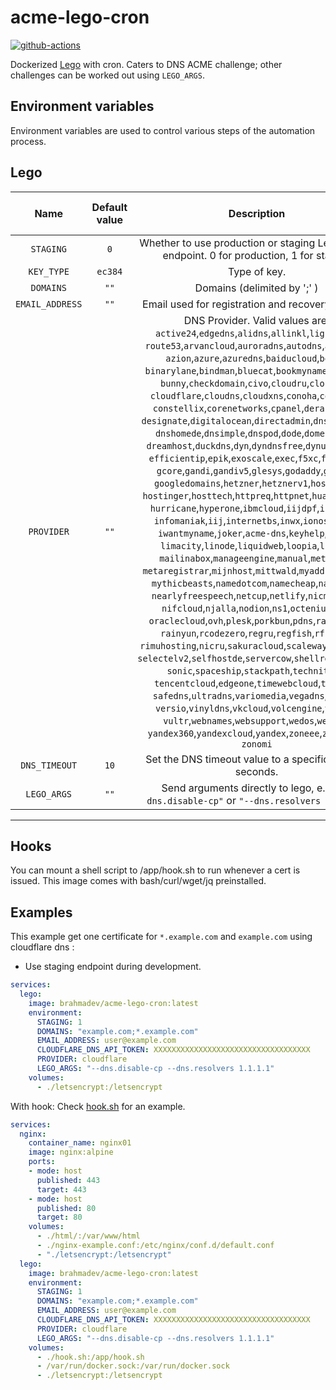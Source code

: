 # acme-lego-cron

[![github-actions](https://github.com/brahma-dev/acme-lego-cron/workflows/build/badge.svg)](https://github.com/brahma-dev/acme-lego-cron/actions)

Dockerized [Lego](https://go-acme.github.io/lego/) with cron. Caters to DNS ACME challenge; other challenges can be worked out using `LEGO_ARGS`.

## Environment variables

Environment variables are used to control various steps of the automation process.

## Lego

| Name | Default value | Description | Corresponds to `lego` argument |
|:-------:|:---------------:|:---------:|:---------:|
| `STAGING` | `0` |  Whether to use production or staging LetsEncrypt endpoint. 0 for production, 1 for staging
| `KEY_TYPE` | `ec384` | Type of key. | `--key-type`
| `DOMAINS` | `""` | Domains (delimited by ';' ) | `--domains`, `-d`
| `EMAIL_ADDRESS` | `""` | Email used for registration and recovery contact. | `--email`, `-m`
| `PROVIDER` | `""` | DNS Provider. Valid values are:<br/>`active24`,`edgedns`,`alidns`,`allinkl`,`lightsail`,<br/>`route53`,`arvancloud`,`auroradns`,`autodns`,`axelname`,<br/>`azion`,`azure`,`azuredns`,`baiducloud`,`beget`,<br/>`binarylane`,`bindman`,`bluecat`,`bookmyname`,`brandit`,<br/>`bunny`,`checkdomain`,`civo`,`cloudru`,`clouddns`,<br/>`cloudflare`,`cloudns`,`cloudxns`,`conoha`,`conohav3`,<br/>`constellix`,`corenetworks`,`cpanel`,`derak`,`desec`,<br/>`designate`,`digitalocean`,`directadmin`,`dnsmadeeasy`,<br/>`dnshomede`,`dnsimple`,`dnspod`,`dode`,`domeneshop`,<br/>`dreamhost`,`duckdns`,`dyn`,`dyndnsfree`,`dynu`,`easydns`,<br/>`efficientip`,`epik`,`exoscale`,`exec`,`f5xc`,`freemyip`,<br/>`gcore`,`gandi`,`gandiv5`,`glesys`,`godaddy`,`gcloud`,<br/>`googledomains`,`hetzner`,`hetznerv1`,`hostingde`,<br/>`hostinger`,`hosttech`,`httpreq`,`httpnet`,`huaweicloud`,<br/>`hurricane`,`hyperone`,`ibmcloud`,`iijdpf`,`infoblox`,<br/>`infomaniak`,`iij`,`internetbs`,`inwx`,`ionos`,`ipv64`,<br/>`iwantmyname`,`joker`,`acme-dns`,`keyhelp`,`liara`,<br/>`limacity`,`linode`,`liquidweb`,`loopia`,`luadns`,<br/>`mailinabox`,`manageengine`,`manual`,`metaname`,<br/>`metaregistrar`,`mijnhost`,`mittwald`,`myaddr`,`mydnsjp`,<br/>`mythicbeasts`,`namedotcom`,`namecheap`,`namesilo`,<br/>`nearlyfreespeech`,`netcup`,`netlify`,`nicmanager`,<br/>`nifcloud`,`njalla`,`nodion`,`ns1`,`octenium`,`otc`,<br/>`oraclecloud`,`ovh`,`plesk`,`porkbun`,`pdns`,`rackspace`,<br/>`rainyun`,`rcodezero`,`regru`,`regfish`,`rfc2136`,<br/>`rimuhosting`,`nicru`,`sakuracloud`,`scaleway`,`selectel`,<br/>`selectelv2`,`selfhostde`,`servercow`,`shellrent`,`simply`,<br/>`sonic`,`spaceship`,`stackpath`,`technitium`,<br/>`tencentcloud`,`edgeone`,`timewebcloud`,`transip`,<br/>`safedns`,`ultradns`,`variomedia`,`vegadns`,`vercel`,<br/>`versio`,`vinyldns`,`vkcloud`,`volcengine`,`vscale`,<br/>`vultr`,`webnames`,`websupport`,`wedos`,`westcn`,<br/>`yandex360`,`yandexcloud`,`yandex`,`zoneee`,`zoneedit`,<br/>`zonomi` | `--dns`
| `DNS_TIMEOUT` | `10` | Set the DNS timeout value to a specific value in seconds. | `--dns-timeout`.
| `LEGO_ARGS` | `""` | Send arguments directly to lego, e.g. `"--dns.disable-cp"` or `"--dns.resolvers 1.1.1.1"` |

--------------------

## Hooks

You can mount a shell script to /app/hook.sh to run whenever a cert is issued. This image comes with bash/curl/wget/jq preinstalled.

## Examples

This example get one certificate for `*.example.com` and `example.com` using cloudflare dns :

- Use staging endpoint during development.


```yaml
services:
  lego:
    image: brahmadev/acme-lego-cron:latest
    environment:
      STAGING: 1
      DOMAINS: "example.com;*.example.com"
      EMAIL_ADDRESS: user@example.com
      CLOUDFLARE_DNS_API_TOKEN: XXXXXXXXXXXXXXXXXXXXXXXXXXXXXXXXXXX
      PROVIDER: cloudflare
      LEGO_ARGS: "--dns.disable-cp --dns.resolvers 1.1.1.1"
    volumes:
      - ./letsencrypt:/letsencrypt
```
With hook: Check [hook.sh](https://github.com/brahma-dev/acme-lego-cron/blob/main/app/hook.sh "hook.sh") for an example.
```yaml
services:
  nginx:
    container_name: nginx01
    image: nginx:alpine
    ports:
    - mode: host
      published: 443
      target: 443
    - mode: host
      published: 80
      target: 80
    volumes:
      - ./html/:/var/www/html
      - ./nginx-example.conf:/etc/nginx/conf.d/default.conf
      - "./letsencrypt:/letsencrypt"
  lego:
    image: brahmadev/acme-lego-cron:latest
    environment:
      STAGING: 1
      DOMAINS: "example.com;*.example.com"
      EMAIL_ADDRESS: user@example.com
      CLOUDFLARE_DNS_API_TOKEN: XXXXXXXXXXXXXXXXXXXXXXXXXXXXXXXXXXX
      PROVIDER: cloudflare
      LEGO_ARGS: "--dns.disable-cp --dns.resolvers 1.1.1.1"
    volumes:
      - ./hook.sh:/app/hook.sh
      - /var/run/docker.sock:/var/run/docker.sock
      - ./letsencrypt:/letsencrypt
```
